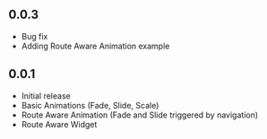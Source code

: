 ## 0.0.3
* Bug fix
* Adding Route Aware Animation example

## 0.0.1
* Initial release
* Basic Animations (Fade, Slide, Scale)
* Route Aware Animation (Fade and Slide triggered by navigation)
* Route Aware Widget
